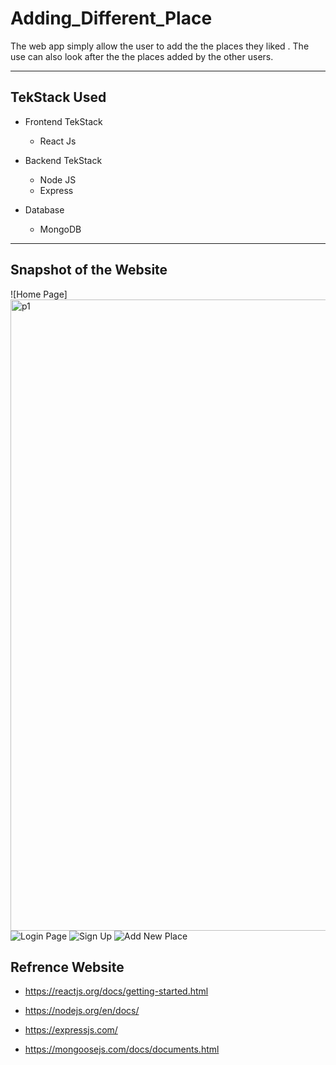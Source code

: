 # **Adding_Different_Place**
The web app simply allow the user to add the the places they liked . The use can also look after the the places added
by the other users.

***

## TekStack Used
* Frontend TekStack
  + React Js
  
* Backend TekStack
  + Node JS
  + Express
  
* Database
  + MongoDB

*** 

## Snapshot of the Website
![Home Page]
<img width="1010" alt="p1" src="https://user-images.githubusercontent.com/77691890/224472930-33311142-6d99-45c1-bbd6-b83f5eac2e85.png">
![Login Page](<img width="1032" alt="p2" src="https://user-images.githubusercontent.com/77691890/224473056-071dc674-8808-42f7-b66e-5e64dca46d53.png">
)
![Sign Up](<img width="949" alt="p3" src="https://user-images.githubusercontent.com/77691890/224473090-a915f53b-5557-462e-a61d-c6eea039ea24.png">)
![Add New Place](<img width="996" alt="p5" src="https://user-images.githubusercontent.com/77691890/224473111-f7c17689-df17-4dc7-ad01-27c4c87ed850.png">)

## Refrence Website
* https://reactjs.org/docs/getting-started.html

* https://nodejs.org/en/docs/

* https://expressjs.com/

* https://mongoosejs.com/docs/documents.html


